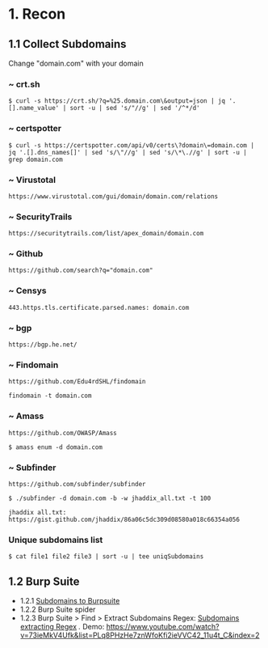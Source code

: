 # 1. Recon
## 1.1 Collect Subdomains

Change "domain.com" with your domain

### ~ crt.sh 
```$ curl -s https://crt.sh/?q=%25.domain.com\&output=json | jq '.[].name_value' | sort -u | sed 's/"//g' | sed '/^*/d'```

### ~ certspotter
```$ curl -s https://certspotter.com/api/v0/certs\?domain\=domain.com | jq '.[].dns_names[]' | sed 's/\"//g' | sed 's/\*\.//g' | sort -u | grep domain.com```

### ~ Virustotal
```https://www.virustotal.com/gui/domain/domain.com/relations```

### ~ SecurityTrails
```https://securitytrails.com/list/apex_domain/domain.com```

### ~ Github
```https://github.com/search?q="domain.com"```

### ~ Censys
```443.https.tls.certificate.parsed.names: domain.com```

### ~ bgp
```https://bgp.he.net/```

### ~ Findomain
```https://github.com/Edu4rdSHL/findomain```

```findomain -t domain.com```

### ~ Amass
```https://github.com/OWASP/Amass```

```$ amass enum -d domain.com```

### ~ Subfinder 
```https://github.com/subfinder/subfinder```

```$ ./subfinder -d domain.com -b -w jhaddix_all.txt -t 100```

```jhaddix all.txt: https://gist.github.com/jhaddix/86a06c5dc309d08580a018c66354a056```

### Unique subdomains list
```$ cat file1 file2 file3 | sort -u | tee uniqSubdomains```





## 1.2 Burp Suite

* 1.2.1 [Subdomains to Burpsuite](https://github.com/ghsec/webHunt/blob/master/SubdomainsToBurp.md)
* 1.2.2 Burp Suite spider
* 1.2.3 Burp Suite > Find > Extract Subdomains Regex: [Subdomains extracting Regex](https://github.com/ghsec/webHunt/blob/master/SubRegex.md)
*.* Demo: https://www.youtube.com/watch?v=73ieMkV4Ufk&list=PLq8PHzHe7znWfoKfi2ieVVC42_11u4t_C&index=2


